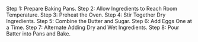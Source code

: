Step 1: Prepare Baking Pans. 
Step 2: Allow Ingredients to Reach Room Temperature. 
Step 3: Preheat the Oven. 
Step 4: Stir Together Dry Ingredients. 
Step 5: Combine the Butter and Sugar. 
Step 6: Add Eggs One at a Time. 
Step 7: Alternate Adding Dry and Wet Ingredients. 
Step 8: Pour Batter into Pans and Bake.